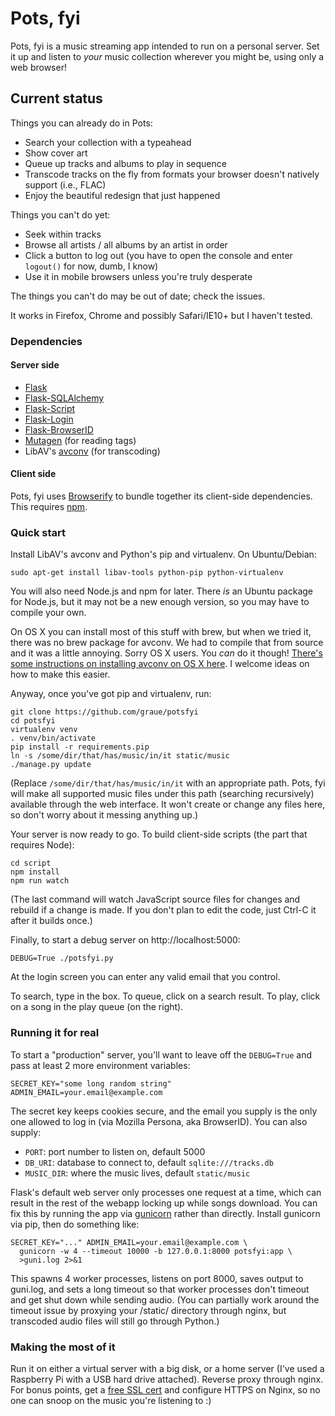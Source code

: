 # Pots, fyi

Pots, fyi is a music streaming app
intended to run on a personal server.
Set it up and listen to *your* music collection
wherever you might be, using only a web browser!

## Current status

Things you can already do in Pots:

* Search your collection with a typeahead
* Show cover art
* Queue up tracks and albums to play in sequence
* Transcode tracks on the fly from formats your browser doesn't
  natively support (i.e., FLAC)
* Enjoy the beautiful redesign that just happened

Things you can't do yet:

* Seek within tracks
* Browse all artists / all albums by an artist in order
* Click a button to log out (you have to open the console and enter
  `logout()` for now, dumb, I know)
* Use it in mobile browsers unless you're truly desperate

The things you can't do may be out of date; check the issues.

It works in Firefox, Chrome and possibly Safari/IE10+ but I haven't
tested.


### Dependencies

#### Server side

 * [Flask](http://flask.pocoo.org)
 * [Flask-SQLAlchemy](http://packages.python.org/Flask-SQLAlchemy/)
 * [Flask-Script](http://flask-script.readthedocs.org/)
 * [Flask-Login](https://pypi.python.org/pypi/Flask-Login)
 * [Flask-BrowserID](https://pypi.python.org/pypi/Flask-BrowserID)
 * [Mutagen](https://code.google.com/p/mutagen/) (for reading tags)
 * LibAV's [avconv](https://libav.org/avconv.html) (for transcoding)

#### Client side

Pots, fyi uses [Browserify](http://browserify.org/) to bundle together
its client-side dependencies.
This requires [npm](http://npmjs.org/).

### Quick start

Install LibAV's avconv and Python's pip and virtualenv. On Ubuntu/Debian:

    sudo apt-get install libav-tools python-pip python-virtualenv

You will also need Node.js and npm for later. There *is* an Ubuntu package
for Node.js, but it may not be a new enough version, so you may have to
compile your own.

On OS X you can install most of this stuff with brew, but when we
tried it, there was no brew package for avconv. We had to compile that
from source and it was a little annoying. Sorry OS X users. You *can*
do it though! [There's some instructions on installing avconv on OS X
here](http://superuser.com/a/568465). I welcome ideas on how to make
this easier.

Anyway, once you've got pip and virtualenv, run:

    git clone https://github.com/graue/potsfyi
    cd potsfyi
    virtualenv venv
    . venv/bin/activate
    pip install -r requirements.pip
    ln -s /some/dir/that/has/music/in/it static/music
    ./manage.py update

(Replace `/some/dir/that/has/music/in/it` with an appropriate path.
Pots, fyi will make all supported music files
under this path (searching recursively) available through the web interface.
It won't create or change any files here, so don't worry about it
messing anything up.)

Your server is now ready to go.
To build client-side scripts (the part that requires Node):

    cd script
    npm install
    npm run watch

(The last command will watch JavaScript source files for changes and rebuild
if a change is made. If you don't plan to edit the code, just Ctrl-C it after
it builds once.)

Finally, to start a debug server on http://localhost:5000:

    DEBUG=True ./potsfyi.py

At the login screen you can enter any valid email that you control.

To search, type in the box.
To queue, click on a search result.
To play, click on a song in the play queue (on the right).

### Running it for real

To start a "production" server, you'll want to leave off the `DEBUG=True`
and pass at least 2 more environment variables:

    SECRET_KEY="some long random string"
    ADMIN_EMAIL=your.email@example.com

The secret key keeps cookies secure,
and the email you supply is the only one allowed
to log in (via Mozilla Persona, aka BrowserID).
You can also supply:

 * `PORT`: port number to listen on, default 5000
 * `DB_URI`: database to connect to, default `sqlite:///tracks.db`
 * `MUSIC_DIR`: where the music lives, default `static/music`

Flask's default web server only processes one request at a time,
which can result in the rest of the webapp locking up
while songs download.
You can fix this by running the app via [gunicorn](http://gunicorn.org)
rather than directly. Install gunicorn via pip, then do something like:

    SECRET_KEY="..." ADMIN_EMAIL=your.email@example.com \
      gunicorn -w 4 --timeout 10000 -b 127.0.0.1:8000 potsfyi:app \
      >guni.log 2>&1

This spawns 4 worker processes, listens on port 8000, saves output to
guni.log, and sets a long timeout so that worker processes don't timeout
and get shut down while sending audio. (You can partially work around the
timeout issue by proxying your /static/ directory through nginx, but
transcoded audio files will still go through Python.)

### Making the most of it

Run it on either a virtual server with a big disk, or a home server
(I've used a Raspberry Pi with a USB hard drive attached). Reverse
proxy through nginx. For bonus points, get a [free SSL
cert](http://blog.ruilopes.com/from-http-to-https-with-free-certificates.html)
and configure HTTPS on Nginx, so no one can snoop on the music you're
listening to :)
